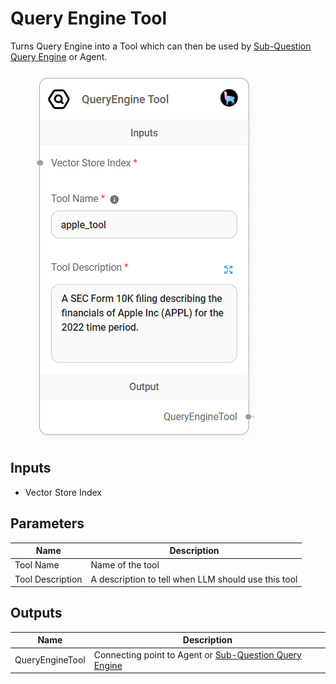# Query Engine Tool

Turns Query Engine into a Tool which can then be used by [Sub-Question Query Engine](../engine/sub-question-query-engine.md) or Agent.

<figure><img src="../../../.gitbook/assets/image (9) (1) (1) (1).png" alt=""><figcaption></figcaption></figure>

## Inputs

* Vector Store Index

## Parameters

| Name             | Description                                         |
| ---------------- | --------------------------------------------------- |
| Tool Name        | Name of the tool                                    |
| Tool Description | A description to tell when LLM should use this tool |

## Outputs

| Name            | Description                                                                                      |
| --------------- | ------------------------------------------------------------------------------------------------ |
| QueryEngineTool | Connecting point to Agent or [Sub-Question Query Engine](../engine/sub-question-query-engine.md) |
